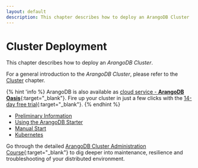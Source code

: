 ```yaml
---
layout: default
description: This chapter describes how to deploy an ArangoDB Cluster
---
```

Cluster Deployment
==================

This chapter describes how to deploy an _ArangoDB Cluster_.

For a general introduction to the _ArangoDB Cluster_, please refer to the
[Cluster](architecture-deployment-modes-cluster.html) chapter.

{% hint 'info %}
ArangoDB is also available as
[cloud service - **ArangoDB Oasis**](https://cloud.arangodb.com/home?utm_source=docs&utm_medium=cluster_pages&utm_campaign=docs_traffic){:target="_blank"}.
Fire up your cluster in just a few clicks with the [14-day free trial](https://cloud.arangodb.com/home?utm_source=docs&utm_medium=cluster_pages&utm_campaign=docs_traffic){:target="_blank"}.
{% endhint %}

- [Preliminary Information](deployment-cluster-preliminary-information.html)
- [Using the ArangoDB Starter](deployment-cluster-using-the-starter.html)
- [Manual Start](deployment-cluster-manual-start.html)
- [Kubernetes](deployment-cluster-kubernetes.html)

Go through the detailed
[ArangoDB Cluster Administration Course](https://www.arangodb.com/arangodb-cluster-course/){:target="_blank"}
to dig deeper into maintenance, resilience and troubleshooting of your
distributed environment.

